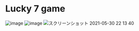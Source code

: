 # Lucky 7 game
![image](https://user-images.githubusercontent.com/67646107/120105459-efa73c80-c193-11eb-8c4d-7023606f4191.png)
![image](https://user-images.githubusercontent.com/67646107/120105469-ffbf1c00-c193-11eb-8562-a9a93380e9ca.png)
![スクリーンショット 2021-05-30 22 13 40](https://user-images.githubusercontent.com/67646107/120105572-6fcda200-c194-11eb-8b4f-8f236516a87e.png)

